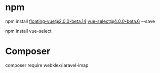 # npm
npm install floating-vue@2.0.0-beta.14 vue-select@4.0.0-beta.6 --save

npm install vue-select



# Composer
composer require webklex/laravel-imap

